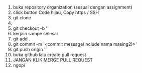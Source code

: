 1. buka repository organization (sesuai dengan assignment)
2. click button Code hijau, Copy https / SSH
3. git clone <paste https>
4.
5. git checkout -b '<nama branch sesuai spreadsheet>'
6. kerjain sampe selesai
7. git add .
8. git commit -m '<commit message(include nama masing2)>'
9. git push origin '<nama branch sesuai spreadsheet>'
10. buka github lalu create pull request
11. JANGAN KLIK MERGE PULL REQUEST
12. ngopi
